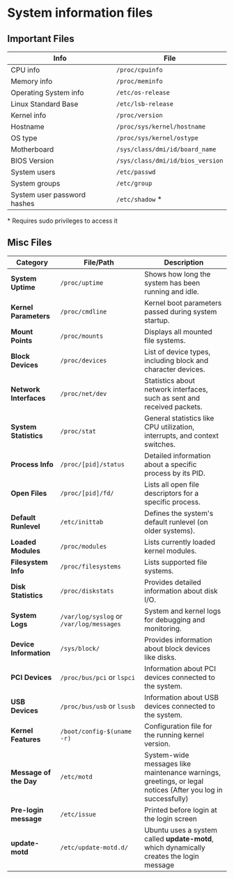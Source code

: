 # System information files

## Important Files
|    Info   |    File     |
| ----------| ----------- |
| CPU info  | `/proc/cpuinfo` | 
| Memory info | `/proc/meminfo` |
| Operating System info | `/etc/os-release` |
| Linux Standard Base | `/etc/lsb-release` |
| Kernel info | `/proc/version` |
| Hostname | `/proc/sys/kernel/hostname` |
| OS type  | `/proc/sys/kernel/ostype` |
| Motherboard  | `/sys/class/dmi/id/board_name` |
| BIOS Version | `/sys/class/dmi/id/bios_version` |
| System users    | `/etc/passwd` |
| System groups    | `/etc/group` |
| System user password hashes   | `/etc/shadow` * |

\* Requires sudo privileges to access it

## Misc Files

| **Category**           | **File/Path**                        | **Description**                                                                 |
|-------------------------|--------------------------------------|---------------------------------------------------------------------------------|
| **System Uptime**       | `/proc/uptime`                      | Shows how long the system has been running and idle.                           |
| **Kernel Parameters**   | `/proc/cmdline`                     | Kernel boot parameters passed during system startup.                           |
| **Mount Points**        | `/proc/mounts`                      | Displays all mounted file systems.                                             |
| **Block Devices**       | `/proc/devices`                     | List of device types, including block and character devices.                   |
| **Network Interfaces**  | `/proc/net/dev`                     | Statistics about network interfaces, such as sent and received packets.        |
| **System Statistics**   | `/proc/stat`                        | General statistics like CPU utilization, interrupts, and context switches.     |
| **Process Info**        | `/proc/[pid]/status`                | Detailed information about a specific process by its PID.                      |
| **Open Files**          | `/proc/[pid]/fd/`                   | Lists all open file descriptors for a specific process.                        |
| **Default Runlevel**    | `/etc/inittab`                      | Defines the system's default runlevel (on older systems).                      |
| **Loaded Modules**      | `/proc/modules`                     | Lists currently loaded kernel modules.                                         |
| **Filesystem Info**     | `/proc/filesystems`                 | Lists supported file systems.                                                  |
| **Disk Statistics**     | `/proc/diskstats`                   | Provides detailed information about disk I/O.                                  |
| **System Logs**         | `/var/log/syslog` or `/var/log/messages` | System and kernel logs for debugging and monitoring.                          |
| **Device Information**  | `/sys/block/`                       | Provides information about block devices like disks.                           |
| **PCI Devices**         | `/proc/bus/pci` or `lspci`          | Information about PCI devices connected to the system.                         |
| **USB Devices**         | `/proc/bus/usb` or `lsusb`          | Information about USB devices connected to the system.                         |
| **Kernel Features**     | `/boot/config-$(uname -r)`          | Configuration file for the running kernel version.                             |
| **Message of the Day**  | `/etc/motd`                         | System-wide messages like maintenance warnings, greetings, or legal notices (After you log in successfully)
| **Pre-login message**   | `/etc/issue`                        | Printed before login at the login screen
| **update-motd**         | `/etc/update-motd.d/`               | Ubuntu uses a system called **update-motd**, which dynamically creates the login message